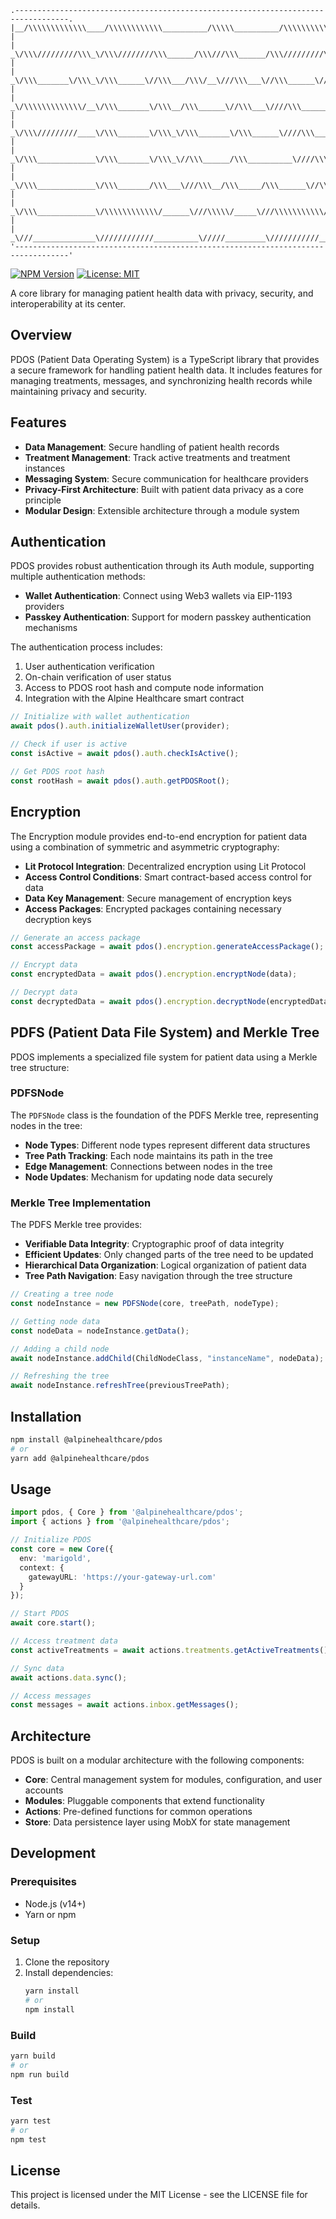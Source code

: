 ```
.----------------------------------------------------------------------------------.
|__/\\\\\\\\\\\\\____/\\\\\\\\\\\\__________/\\\\\__________/\\\\\\\\\\\___        |
| _\/\\\/////////\\\_\/\\\////////\\\______/\\\///\\\______/\\\/////////\\\_       |
|  _\/\\\_______\/\\\_\/\\\______\//\\\___/\\\/__\///\\\___\//\\\______\///__      |
|   _\/\\\\\\\\\\\\\/__\/\\\_______\/\\\__/\\\______\//\\\___\////\\\_________     |
|    _\/\\\/////////____\/\\\_______\/\\\_\/\\\_______\/\\\______\////\\\______    |
|     _\/\\\_____________\/\\\_______\/\\\_\//\\\______/\\\__________\////\\\___   |
|      _\/\\\_____________\/\\\_______/\\\___\///\\\__/\\\_____/\\\______\//\\\__  |
|       _\/\\\_____________\/\\\\\\\\\\\\/______\///\\\\\/_____\///\\\\\\\\\\\/___ |
|        _\///______________\////////////__________\/////_________\///////////_____|
'----------------------------------------------------------------------------------'
```

[![NPM Version](https://img.shields.io/npm/v/@alpinehealthcare/pdos)](https://www.npmjs.com/package/@alpinehealthcare/pdos)
[![License: MIT](https://img.shields.io/badge/License-MIT-blue.svg)](https://opensource.org/licenses/MIT)

A core library for managing patient health data with privacy, security, and interoperability at its center.

## Overview

PDOS (Patient Data Operating System) is a TypeScript library that provides a secure framework for handling patient health data. It includes features for managing treatments, messages, and synchronizing health records while maintaining privacy and security.

## Features

- **Data Management**: Secure handling of patient health records
- **Treatment Management**: Track active treatments and treatment instances
- **Messaging System**: Secure communication for healthcare providers
- **Privacy-First Architecture**: Built with patient data privacy as a core principle
- **Modular Design**: Extensible architecture through a module system

## Authentication

PDOS provides robust authentication through its Auth module, supporting multiple authentication methods:

- **Wallet Authentication**: Connect using Web3 wallets via EIP-1193 providers
- **Passkey Authentication**: Support for modern passkey authentication mechanisms

The authentication process includes:
1. User authentication verification
2. On-chain verification of user status
3. Access to PDOS root hash and compute node information
4. Integration with the Alpine Healthcare smart contract

```typescript
// Initialize with wallet authentication
await pdos().auth.initializeWalletUser(provider);

// Check if user is active
const isActive = await pdos().auth.checkIsActive();

// Get PDOS root hash
const rootHash = await pdos().auth.getPDOSRoot();
```

## Encryption

The Encryption module provides end-to-end encryption for patient data using a combination of symmetric and asymmetric cryptography:

- **Lit Protocol Integration**: Decentralized encryption using Lit Protocol
- **Access Control Conditions**: Smart contract-based access control for data
- **Data Key Management**: Secure management of encryption keys
- **Access Packages**: Encrypted packages containing necessary decryption keys

```typescript
// Generate an access package
const accessPackage = await pdos().encryption.generateAccessPackage();

// Encrypt data
const encryptedData = await pdos().encryption.encryptNode(data);

// Decrypt data
const decryptedData = await pdos().encryption.decryptNode(encryptedData);
```

## PDFS (Patient Data File System) and Merkle Tree

PDOS implements a specialized file system for patient data using a Merkle tree structure:

### PDFSNode

The `PDFSNode` class is the foundation of the PDFS Merkle tree, representing nodes in the tree:

- **Node Types**: Different node types represent different data structures
- **Tree Path Tracking**: Each node maintains its path in the tree
- **Edge Management**: Connections between nodes in the tree
- **Node Updates**: Mechanism for updating node data securely

### Merkle Tree Implementation

The PDFS Merkle tree provides:

- **Verifiable Data Integrity**: Cryptographic proof of data integrity
- **Efficient Updates**: Only changed parts of the tree need to be updated
- **Hierarchical Data Organization**: Logical organization of patient data
- **Tree Path Navigation**: Easy navigation through the tree structure

```typescript
// Creating a tree node
const nodeInstance = new PDFSNode(core, treePath, nodeType);

// Getting node data
const nodeData = nodeInstance.getData();

// Adding a child node
await nodeInstance.addChild(ChildNodeClass, "instanceName", nodeData);

// Refreshing the tree
await nodeInstance.refreshTree(previousTreePath);
```

## Installation

```bash
npm install @alpinehealthcare/pdos
# or
yarn add @alpinehealthcare/pdos
```

## Usage

```typescript
import pdos, { Core } from '@alpinehealthcare/pdos';
import { actions } from '@alpinehealthcare/pdos';

// Initialize PDOS
const core = new Core({
  env: 'marigold',
  context: {
    gatewayURL: 'https://your-gateway-url.com'
  }
});

// Start PDOS
await core.start();

// Access treatment data
const activeTreatments = await actions.treatments.getActiveTreatments();

// Sync data
await actions.data.sync();

// Access messages
const messages = await actions.inbox.getMessages();
```

## Architecture

PDOS is built on a modular architecture with the following components:

- **Core**: Central management system for modules, configuration, and user accounts
- **Modules**: Pluggable components that extend functionality
- **Actions**: Pre-defined functions for common operations
- **Store**: Data persistence layer using MobX for state management

## Development

### Prerequisites

- Node.js (v14+)
- Yarn or npm

### Setup

1. Clone the repository
2. Install dependencies:
   ```bash
   yarn install
   # or
   npm install
   ```

### Build

```bash
yarn build
# or
npm run build
```

### Test

```bash
yarn test
# or
npm test
```

## License

This project is licensed under the MIT License - see the LICENSE file for details.
